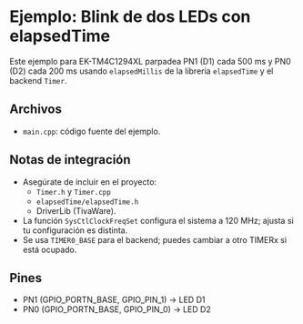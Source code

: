 # Ejemplo: Blink de dos LEDs con elapsedTime

Este ejemplo para EK-TM4C1294XL parpadea PN1 (D1) cada 500 ms y PN0 (D2) cada 200 ms usando `elapsedMillis` de la librería `elapsedTime` y el backend `Timer`.

## Archivos
- `main.cpp`: código fuente del ejemplo.

## Notas de integración
- Asegúrate de incluir en el proyecto:
  - `Timer.h` y `Timer.cpp`
  - `elapsedTime/elapsedTime.h`
  - DriverLib (TivaWare).
- La función `SysCtlClockFreqSet` configura el sistema a 120 MHz; ajusta si tu configuración es distinta.
- Se usa `TIMER0_BASE` para el backend; puedes cambiar a otro TIMERx si está ocupado.

## Pines
- PN1 (GPIO_PORTN_BASE, GPIO_PIN_1) -> LED D1
- PN0 (GPIO_PORTN_BASE, GPIO_PIN_0) -> LED D2
